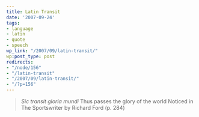 ```yaml
---
title: Latin Transit
date: '2007-09-24'
tags:
- language
- latin
- quote
- speech
wp_link: "/2007/09/latin-transit/"
wp:post_type: post
redirects:
- "/node/156"
- "/latin-transit"
- "/2007/09/latin-transit/"
- "/?p=156"
---
```


> _Sic transit gloria mundi_ Thus passes the glory of the world
Noticed in The Sportswriter by Richard Ford (p. 284)
